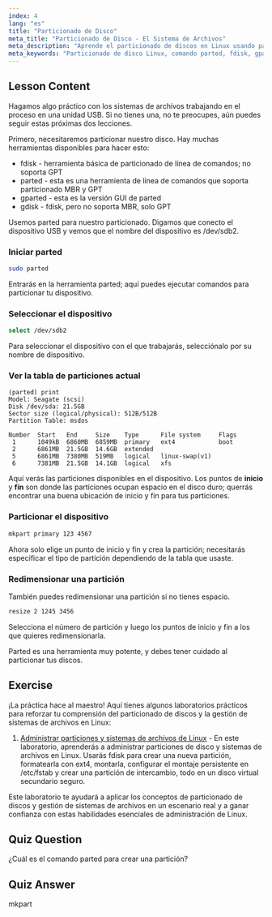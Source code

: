 ```yaml
---
index: 4
lang: "es"
title: "Particionado de Disco"
meta_title: "Particionado de Disco - El Sistema de Archivos"
meta_description: "Aprende el particionado de discos en Linux usando parted. Entiende cómo particionar, seleccionar, ver y redimensionar discos. ¡Comienza con esta guía amigable para principiantes!"
meta_keywords: "Particionado de disco Linux, comando parted, fdisk, gparted, tutorial Linux, Linux para principiantes, gestión de discos, guía Linux"
---
```


## Lesson Content

Hagamos algo práctico con los sistemas de archivos trabajando en el proceso en una unidad USB. Si no tienes una, no te preocupes, aún puedes seguir estas próximas dos lecciones.

Primero, necesitaremos particionar nuestro disco. Hay muchas herramientas disponibles para hacer esto:

- fdisk - herramienta básica de particionado de línea de comandos; no soporta GPT
- parted - esta es una herramienta de línea de comandos que soporta particionado MBR y GPT
- gparted - esta es la versión GUI de parted
- gdisk - fdisk, pero no soporta MBR, solo GPT

Usemos parted para nuestro particionado. Digamos que conecto el dispositivo USB y vemos que el nombre del dispositivo es /dev/sdb2.

### Iniciar parted

```bash
sudo parted
```

Entrarás en la herramienta parted; aquí puedes ejecutar comandos para particionar tu dispositivo.

### Seleccionar el dispositivo

```bash
select /dev/sdb2
```

Para seleccionar el dispositivo con el que trabajarás, selecciónalo por su nombre de dispositivo.

### Ver la tabla de particiones actual

```plaintext
(parted) print
Model: Seagate (scsi)
Disk /dev/sda: 21.5GB
Sector size (logical/physical): 512B/512B
Partition Table: msdos

Number  Start   End     Size    Type      File system     Flags
 1      1049kB  6860MB  6859MB  primary   ext4            boot
 2      6861MB  21.5GB  14.6GB  extended
 5      6861MB  7380MB  519MB   logical   linux-swap(v1)
 6      7381MB  21.5GB  14.1GB  logical   xfs
```

Aquí verás las particiones disponibles en el dispositivo. Los puntos de **inicio** y **fin** son donde las particiones ocupan espacio en el disco duro; querrás encontrar una buena ubicación de inicio y fin para tus particiones.

### Particionar el dispositivo

```bash
mkpart primary 123 4567
```

Ahora solo elige un punto de inicio y fin y crea la partición; necesitarás especificar el tipo de partición dependiendo de la tabla que usaste.

### Redimensionar una partición

También puedes redimensionar una partición si no tienes espacio.

```bash
resize 2 1245 3456
```

Selecciona el número de partición y luego los puntos de inicio y fin a los que quieres redimensionarla.

Parted es una herramienta muy potente, y debes tener cuidado al particionar tus discos.

## Exercise

¡La práctica hace al maestro! Aquí tienes algunos laboratorios prácticos para reforzar tu comprensión del particionado de discos y la gestión de sistemas de archivos en Linux:

1. [Administrar particiones y sistemas de archivos de Linux](https://labex.io/es/labs/comptia-manage-linux-partitions-and-filesystems-590845) - En este laboratorio, aprenderás a administrar particiones de disco y sistemas de archivos en Linux. Usarás fdisk para crear una nueva partición, formatearla con ext4, montarla, configurar el montaje persistente en /etc/fstab y crear una partición de intercambio, todo en un disco virtual secundario seguro.

Este laboratorio te ayudará a aplicar los conceptos de particionado de discos y gestión de sistemas de archivos en un escenario real y a ganar confianza con estas habilidades esenciales de administración de Linux.

## Quiz Question

¿Cuál es el comando parted para crear una partición?

## Quiz Answer

mkpart
